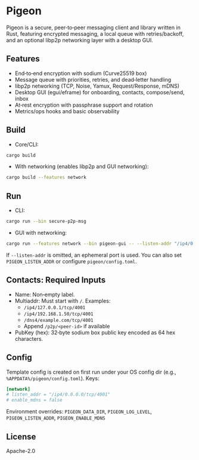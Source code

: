 # Pigeon

Pigeon is a secure, peer‑to‑peer messaging client and library written in Rust, featuring encrypted messaging, a local queue with retries/backoff, and an optional libp2p networking layer with a desktop GUI.

## Features

- End‑to‑end encryption with sodium (Curve25519 box)
- Message queue with priorities, retries, and dead‑letter handling
- libp2p networking (TCP, Noise, Yamux, Request/Response, mDNS)
- Desktop GUI (egui/eframe) for onboarding, contacts, compose/send, inbox
- At‑rest encryption with passphrase support and rotation
- Metrics/ops hooks and basic observability

## Build

- Core/CLI:
```bash
cargo build
```

- With networking (enables libp2p and GUI networking):
```bash
cargo build --features network
```

## Run

- CLI:
```bash
cargo run --bin secure-p2p-msg
```

- GUI with networking:
```bash
cargo run --features network --bin pigeon-gui -- --listen-addr "/ip4/0.0.0.0/tcp/4001"
```

If `--listen-addr` is omitted, an ephemeral port is used. You can also set `PIGEON_LISTEN_ADDR` or configure `pigeon/config.toml`.

## Contacts: Required Inputs

- Name: Non‑empty label.
- Multiaddr: Must start with `/`. Examples:
  - `/ip4/127.0.0.1/tcp/4001`
  - `/ip4/192.168.1.50/tcp/4001`
  - `/dns4/example.com/tcp/4001`
  - Append `/p2p/<peer-id>` if available
- PubKey (hex): 32‑byte sodium box public key encoded as 64 hex characters.

## Config

Template config is created on first run under your OS config dir (e.g., `%APPDATA%/pigeon/config.toml`). Keys:

```toml
[network]
# listen_addr = "/ip4/0.0.0.0/tcp/4001"
# enable_mdns = false
```

Environment overrides:
`PIGEON_DATA_DIR`, `PIGEON_LOG_LEVEL`, `PIGEON_LISTEN_ADDR`, `PIGEON_ENABLE_MDNS`

## License

Apache-2.0